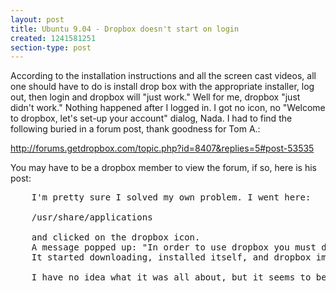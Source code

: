 ```yaml
---
layout: post
title: Ubuntu 9.04 - Dropbox doesn't start on login
created: 1241581251
section-type: post
---
```

According to the installation instructions and all the screen cast videos, all one should have to do is install drop box with the appropriate installer, log out, then login and dropbox will "just work." Well for me, dropbox "just didn't work." Nothing happened after I logged in. I got no icon, no "Welcome to dropbox, let's set-up your account" dialog, Nada. I had to find the following buried in a forum post, thank goodness for Tom A.:

http://forums.getdropbox.com/topic.php?id=8407&replies=5#post-53535

You may have to be a dropbox member to view the forum, if so, here is his post:

<pre>
    I'm pretty sure I solved my own problem. I went here:

    /usr/share/applications

    and clicked on the dropbox icon.
    A message popped up: "In order to use dropbox you must download a proprietary daemon".
    It started downloading, installed itself, and dropbox immediately started running.

    I have no idea what it was all about, but it seems to be fixed. 
</pre>
